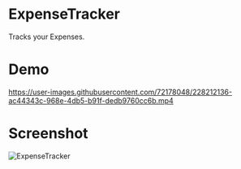 # ExpenseTracker
Tracks your Expenses.

# Demo
https://user-images.githubusercontent.com/72178048/228212136-ac44343c-968e-4db5-b91f-dedb9760cc6b.mp4

# Screenshot
![ExpenseTracker](https://user-images.githubusercontent.com/72178048/228212223-51f37465-0c9e-4599-b30f-fdf664732aef.png)
